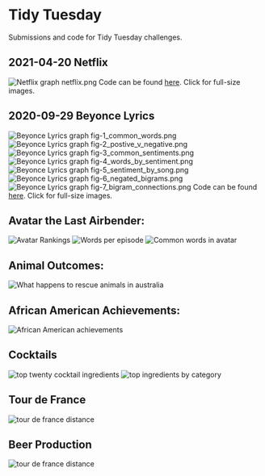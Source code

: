 # Tidy Tuesday
Submissions and code for Tidy Tuesday challenges.

## 2021-04-20 Netflix
![Netflix graph netflix.png](2021-04-20-netflix/figs/netflix.png)
Code can be found [here](2021-04-20-netflix). Click for full-size images.

## 2020-09-29 Beyonce Lyrics
![Beyonce Lyrics graph fig-1_common_words.png](2020-09-29-beyonce-lyrics/figs/fig-1_common_words.png)
![Beyonce Lyrics graph fig-2_postive_v_negative.png](2020-09-29-beyonce-lyrics/figs/fig-2_postive_v_negative.png)
![Beyonce Lyrics graph fig-3_common_sentiments.png](2020-09-29-beyonce-lyrics/figs/fig-3_common_sentiments.png)
![Beyonce Lyrics graph fig-4_words_by_sentiment.png](2020-09-29-beyonce-lyrics/figs/fig-4_words_by_sentiment.png)
![Beyonce Lyrics graph fig-5_sentiment_by_song.png](2020-09-29-beyonce-lyrics/figs/fig-5_sentiment_by_song.png)
![Beyonce Lyrics graph fig-6_negated_bigrams.png](2020-09-29-beyonce-lyrics/figs/fig-6_negated_bigrams.png)
![Beyonce Lyrics graph fig-7_bigram_connections.png](2020-09-29-beyonce-lyrics/figs/fig-7_bigram_connections.png)
Code can be found [here](2020-09-29-beyonce-lyrics). Click for full-size images.

## Avatar the Last Airbender: 
![Avatar Rankings](2020-08-11-avatar/figs/rankings.png)
![Words per episode](2020-08-11-avatar/figs/words.png)
![Common words in avatar](2020-08-11-avatar/figs/common_words.png)

## Animal Outcomes:
![What happens to rescue animals in australia](2020-07-21-animal-outcomes/outcomes.png)

## African American Achievements:
![African American achievements](black-achievements/black-achievements.png)

## Cocktails
![top twenty cocktail ingredients](cocktails/top-twenty.png)
![top ingredients by category](cocktails/cocktails-by-category.png)

## Tour de France
![tour de france distance](2020-04-07-tour/figs/distance_by_year.png)

## Beer Production
![tour de france distance](2020-03-31-beer/figs/beer_states.png)

